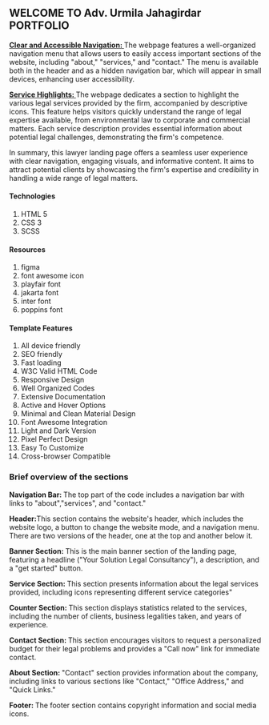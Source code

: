 <h2>WELCOME TO Adv. Urmila Jahagirdar PORTFOLIO</h2>


<P><b><u>Clear and Accessible Navigation: </u></b>The webpage features a well-organized navigation menu that allows users to easily access important sections of the website, including "about," "services," and "contact." The menu is available both in the header and as a hidden navigation bar, which will appear in small devices, enhancing user accessibility.</P>
    
<p><b><u>Service Highlights: </u></b>The webpage dedicates a section to highlight the various legal services provided by the firm, accompanied by descriptive icons. This feature helps visitors quickly understand the range of legal expertise available, from environmental law to corporate and commercial matters. Each service description provides essential information about potential legal challenges, demonstrating the firm's competence.</p>
    
<p>In summary, this lawyer landing page offers a seamless user experience with clear navigation, engaging visuals, and informative content. It aims to attract potential clients by showcasing the firm's expertise and credibility in handling a wide range of legal matters.</p>

<h4>Technologies</h4>
<ol>
    <li>HTML 5</li>
    <li>CSS 3</li>
    <li>SCSS</li>
</ol>

<h4>Resources</h4>
<ol>
    <li>figma</li>
    <li>font awesome icon</li>
    <li>playfair font</li>
    <li>jakarta font</li>
    <li>inter font</li>
    <li>poppins font</li>
</ol>

<h4>Template Features</h4>
<ol>
    <li>All device friendly</li>
    <li>SEO friendly</li>
    <li>Fast loading</li>
    <li>W3C Valid HTML Code</li>
    <li>Responsive Design </li>
    <li>Well Organized Codes</li>
    <li>Extensive Documentation</li>
    <li>Active and Hover Options</li>
    <li>Minimal and Clean Material Design</li>
    <li>Font Awesome Integration</li>
    <li>Light and Dark Version</li>
    <li>Pixel Perfect Design</li>
    <li>Easy To Customize</li>
    <li>Cross-browser Compatible</li>
</ol>

<h3>Brief overview of the sections</h3>

<p><b>Navigation Bar: </b>The top part of the code includes a navigation bar with links to "about","services", and "contact."</p> 
<p><b>Header:</b>This section contains the website's header, which includes the website logo, a button to change the website mode, and a navigation menu. There are two versions of the header, one at the top and another below it.</p> 
<p><b>Banner Section: </b>This is the main banner section of the landing page, featuring a headline ("Your Solution Legal Consultancy"), a description, and a "get started" button.</p> 
<p><b>Service Section: </b>This section presents information about the legal services provided, including icons representing different service categories"</p> 
<p><b>Counter Section: </b>This section displays statistics related to the services, including the number of clients, business legalities taken, and years of experience.
</p>
<p><b>Contact Section: </b>This section encourages visitors to request a personalized budget for their legal problems and provides a "Call now" link for immediate contact.</p>
<p><b>About Section: </b>"Contact" section provides information about the company, including links to various sections like "Contact," "Office Address," and "Quick Links."</p>
<p><b>Footer: </b>The footer section contains copyright information and social media icons.</p> 

